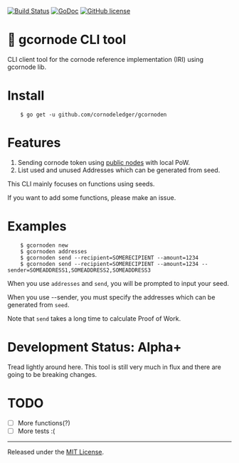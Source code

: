[![Build Status](https://travis-ci.org/cornodeledger/gcornoden.svg?branch=master)](https://travis-ci.org/cornodeledger/gcornoden)
[![GoDoc](https://godoc.org/github.com/cornodeledger/gcornodenn?status.svg)](https://godoc.org/github.com/cornodeledger/gcornoden)
[![GitHub license](https://img.shields.io/badge/license-MIT-blue.svg)](https://raw.githubusercontent.com/cornodeledger/gcornoden/master/LICENSE)

:frog: gcornode CLI tool
=====

CLI client tool for the cornode reference implementation (IRI) using gcornode lib.

Install
====
```
    $ go get -u github.com/cornodeledger/gcornoden
```

Features
====

1. Sending cornode token using [public nodes](http://cornodesupport.com/lightwallet.shtml) with local PoW.
2. List used and unused Addresses which can be generated from seed.

This CLI mainly focuses on functions using seeds.

If you want to add some functions, please make an issue.

Examples
====

```
    $ gcornoden new
    $ gcornoden addresses 
    $ gcornoden send --recipient=SOMERECIPIENT --amount=1234
    $ gcornoden send --recipient=SOMERECIPIENT --amount=1234 --sender=SOMEADDRESS1,SOMEADDRESS2,SOMEADDRESS3
```

When you use `addresses` and `send`, you will be prompted to input your seed.

When you use --sender, you must specify the addresses which can be generated from `seed`.

Note that `send` takes a long time to calculate Proof of Work.

Development Status: Alpha+
=========================

Tread lightly around here. This tool is still very much
in flux and there are going to be breaking changes.


TODO
=========================

* [ ] More functions(?)
* [ ] More tests :(

<hr>

Released under the [MIT License](LICENSE).
